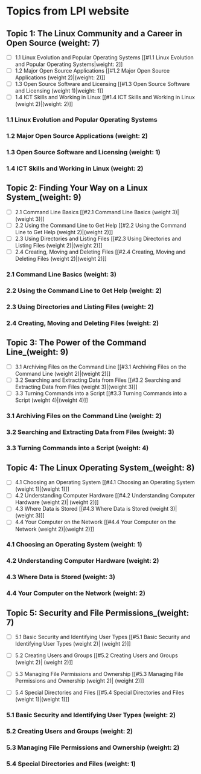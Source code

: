 # Topics from LPI website
## Topic 1: The Linux Community and a Career in Open Source (weight: 7)
- [ ] 1.1 Linux Evolution and Popular Operating Systems [[#1.1 Linux Evolution and Popular Operating Systems|weight: 2]]
- [ ] 1.2 Major Open Source Applications [[#1.2 Major Open Source Applications (weight 2)|(weight: 2)]]
- [ ] 1.3 Open Source Software and Licensing [[#1.3 Open Source Software and Licensing (weight 1)|weight: 1]]
- [ ] 1.4 ICT Skills and Working in Linux [[#1.4 ICT Skills and Working in Linux (weight 2)|(weight: 2)]]

### 1.1 Linux Evolution and Popular Operating Systems
### 1.2 Major Open Source Applications (weight: 2)
### 1.3 Open Source Software and Licensing (weight: 1)
### 1.4 ICT Skills and Working in Linux (weight: 2)

## Topic 2: Finding Your Way on a Linux System_(weight: 9)
- [ ] 2.1 Command Line Basics [[#2.1 Command Line Basics (weight 3)|(weight 3)]]
- [ ] 2.2 Using the Command Line to Get Help [[#2.2 Using the Command Line to Get Help (weight 2)|(weight 2)]]
- [ ] 2.3 Using Directories and Listing Files [[#2.3 Using Directories and Listing Files (weight 2)|(weight 2)]]
- [ ] 2.4 Creating, Moving and Deleting Files [[#2.4 Creating, Moving and Deleting Files (weight 2)|(weight 2)]]

### 2.1 Command Line Basics (weight: 3)
### 2.2 Using the Command Line to Get Help (weight: 2)
### 2.3 Using Directories and Listing Files (weight: 2)
### 2.4 Creating, Moving and Deleting Files (weight: 2)
## Topic 3: The Power of the Command Line_(weight: 9)
- [ ] 3.1 Archiving Files on the Command Line [[#3.1 Archiving Files on the Command Line (weight 2)|(weight 2)]]
- [ ] 3.2 Searching and Extracting Data from Files [[#3.2 Searching and Extracting Data from Files (weight 3)|(weight 3)]]
- [ ] 3.3 Turning Commands into a Script [[#3.3 Turning Commands into a Script (weight 4)|(weight 4)]]

### 3.1 Archiving Files on the Command Line (weight: 2)
### 3.2 Searching and Extracting Data from Files (weight: 3)
### 3.3 Turning Commands into a Script (weight: 4)
## Topic 4: The Linux Operating System_(weight: 8)
- [ ] 4.1 Choosing an Operating System [[#4.1 Choosing an Operating System (weight 1)|(weight 1)]]
- [ ] 4.2 Understanding Computer Hardware [[#4.2 Understanding Computer Hardware (weight 2)| (weight 2)]]
 - [ ] 4.3 Where Data is Stored [[#4.3 Where Data is Stored (weight 3)| (weight 3)]]
 - [ ] 4.4 Your Computer on the Network [[#4.4 Your Computer on the Network (weight 2)|(weight 2)]]

### 4.1 Choosing an Operating System (weight: 1)
### 4.2 Understanding Computer Hardware (weight: 2)
### 4.3 Where Data is Stored (weight: 3)
### 4.4 Your Computer on the Network (weight: 2)
## Topic 5: Security and File Permissions_(weight: 7)
- [ ] 5.1 Basic Security and Identifying User Types [[#5.1 Basic Security and Identifying User Types (weight 2)| (weight 2)]]
- [ ] 5.2 Creating Users and Groups [[#5.2 Creating Users and Groups (weight 2)| (weight 2)]]
- [ ] 5.3 Managing File Permissions and Ownership [[#5.3 Managing File Permissions and Ownership (weight 2)| (weight 2)]]
- [ ] 5.4 Special Directories and Files [[#5.4 Special Directories and Files (weight 1)|(weight 1)]]


### 5.1 Basic Security and Identifying User Types (weight: 2)
### 5.2 Creating Users and Groups (weight: 2)
### 5.3 Managing File Permissions and Ownership (weight: 2)
### 5.4 Special Directories and Files (weight: 1)